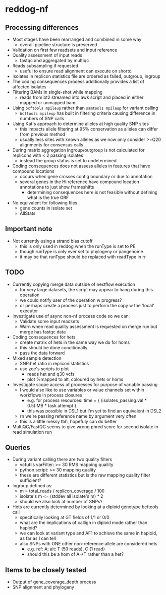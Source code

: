 # reddog-nf


## Processing differences
* Most stages have been rearranged and combined in some way
    - overall pipeline structure is preserved
* Validation on first few readsets and input reference
* Quality assessment of input reads
    - fastqc and aggregated by multiqc
* Reads subsampling if requested
    - useful to ensure read alignment can execute on shortq
* Isolates in replicon statistics file are ordered as failed, outgroup, ingroup
* The coding consequences process additionally provides a list of affected isolates
* Filtering BAMs in single-shot while mapping
    - reads from bt2 streamed into awk script and placed in either mapped or unmapped bam
* Using `bcftools mpileup` rather than `samtools mpileup` for variant calling
    - `bcftools mpileup` has built in filtering criteria causing difference in numbers of SNP calls
* Using Kat's approach to determine alleles at high quality SNP sites
    - this impacts allele filtering at 95% conservation as alleles can differ from previous method
    - usually less sites with known alleles as we now only consider >=Q20 alignments for consensus calls
* During matrix aggregation ingroup/outgroup is not calculated for replicons with < 2 passing isolates
    - instead the group status is set to undetermined
* Coding consequences does not assess alleles in features that have compound locations
    - occurs when gene crosses contig boundary or due to annotation
    - several genes in the Hi reference have compound location annotations to just show frameshifts
        - determining consequences here is not feasible without defining what is the true ORF
* No equivalent for following files
    - gene counts in isolate set
    - AllStats


## Important note
* Not currently using a strand bias cutoff
    - this is only used in reddog when the runType is set to PE
    - though runType is only ever set to phylogeny or pangenome
    - it may be that runType should be replaced with readType in rr


## TODO
* Currently copying merge data outside of nextflow execution
    - for very large datasets, the script may appear to hang during this operation
    - we could notify user of the operation w progress?
    - or perhaps create a process just to perform the copy w the 'local' executor
* Investigate use of async non-nf process code so we can:
    * Validate some input readsets
    * Warn when read quality assessment is requested on merge run but merge has fastqc data
* Coding consequences for hets
    - create matrix of hets in the same way we do for homs
    - this should be done conditionally
    - pass the data forward
* Mixed sample detection
    - SNP:het ratio in replicon statistics
    - use zoe's scripts to plot
        - reads het and q30 vcfs
        - plot %mapped to alt, coloured by hets or homs
* Investigate scope access of processes for purpose of variable passing
    - I would also like to use variables or value channels set within workflows in process closures
        - e.g. for process resources: time = { (isolates_passing.val * 0.5).MB * task.attempt }
        - this was possible in DSL1 but I'm yet to find an equivalent in DSL2
    - rn we're passing reference name by argument very often
    - this is a little messy tbh, hopefuly can do better
* MultiQC/FastQC seems to give wrong phred score for second isolate in read simulation run


## Queries
* During variant calling there are two quality filters
    - vcfutils varFilter: >= 30 RMS mapping quaility
    - python script: >= 30 mapping quality
    - these are different statistics but is the raw mapping quality filter sufficient?
* Ingroup defined as:
    - m = total\_reads / replicon\_coverage / 100
    - isolate's m <= (stddev all isolate's m) * 2
    - should we also look at number of SNPs?
* Hets are currently determined by looking at a diploid genotype bcftools call
    - specifically looking at GT fields of 1/1 or 0/0
    - what are the implications of callign in diploid mode rather than haploid?
    - we can look at variant type and AF1 to achieve the same in haploid, as far as I can tell
    - also SNPs with ONE other non-reference allele are considered hets
        - e.g. ref: A; alt: T (50 reads), C (1 read)
        - should this be a hom of A->T rather than a het?


## Items to be closely tested
* Output of gene\_coverage\_depth process
* SNP alignment and phylogeny
